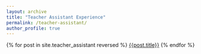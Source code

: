```yaml
---
layout: archive
title: "Teacher Assistant Experience"
permalink: /teacher-assistant/
author_profile: true
---
```


<!-- {% include base_path %} -->
{% for post in site.teacher_assistant reversed %}
  <a href="{{post.syllabus}}" target="_blank">{{post.title}}</a>
{% endfor %}
